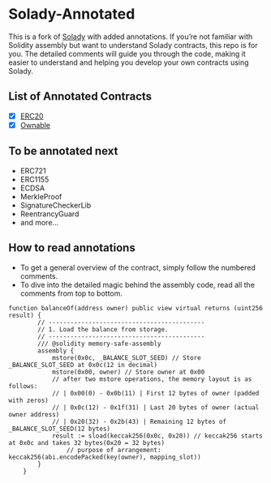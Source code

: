 # Solady-Annotated

This is a fork of [Solady](https://github.com/Vectorized/solady) with added annotations.
If you’re not familiar with Solidity assembly but want to understand Solady contracts, this repo is for you.
The detailed comments will guide you through the code, making it easier to understand and helping you develop your own contracts using Solady.

## List of Annotated Contracts

-   [x] [ERC20](https://github.com/adnpark/solady-annotated/blob/main/src/tokens/ERC20.sol)
-   [x] [Ownable](https://github.com/adnpark/solady-annotated/blob/main/src/auth/Ownable.sol)

## To be annotated next

-   ERC721
-   ERC1155
-   ECDSA
-   MerkleProof
-   SignatureCheckerLib
-   ReentrancyGuard
-   and more...

## How to read annotations

-   To get a general overview of the contract, simply follow the numbered comments.
-   To dive into the detailed magic behind the assembly code, read all the comments from top to bottom.

```solidity
function balanceOf(address owner) public view virtual returns (uint256 result) {
        // -------------------------------------------
        // 1. Load the balance from storage.
        // -------------------------------------------
        /// @solidity memory-safe-assembly
        assembly {
            mstore(0x0c, _BALANCE_SLOT_SEED) // Store _BALANCE_SLOT_SEED at 0x0c(12 in decimal)
            mstore(0x00, owner) // Store owner at 0x00
            // after two mstore operations, the memory layout is as follows:
            // | 0x00(0) - 0x0b(11) | First 12 bytes of owner (padded with zeros)
            // | 0x0c(12) - 0x1f(31) | Last 20 bytes of owner (actual owner address)
            // | 0x20(32) - 0x2b(43) | Remaining 12 bytes of _BALANCE_SLOT_SEED(12 bytes)
            result := sload(keccak256(0x0c, 0x20)) // keccak256 starts at 0x0c and takes 32 bytes(0x20 = 32 bytes)
                // purpose of arrangement: keccak256(abi.encodePacked(key(owner), mapping_slot))
        }
    }
```
